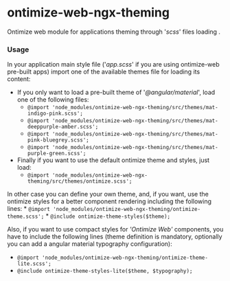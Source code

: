 # ontimize-web-ngx-theming
Ontimize web module for applications theming through '*scss*' files loading .

### Usage
  In your application main style file ('*app.scss*' if you are using ontimize-web pre-built apps) import one of the available themes file for loading its content:
  * If you only want to load a pre-built theme of '*@angular/material*', load one of the following files:
    * `@import 'node_modules/ontimize-web-ngx-theming/src/themes/mat-indigo-pink.scss';`
    * `@import 'node_modules/ontimize-web-ngx-theming/src/themes/mat-deeppurple-amber.scss';`
    * `@import 'node_modules/ontimize-web-ngx-theming/src/themes/mat-pink-bluegrey.scss';`
    * `@import 'node_modules/ontimize-web-ngx-theming/src/themes/mat-purple-green.scss';`
  * Finally if you want to use the default ontimize theme and styles, just load:
    * `@import 'node_modules/ontimize-web-ngx-theming/src/themes/ontimize.scss';`

  In other case you can define your own theme, and, if you want, use the ontimize styles for a better component rendering including the following lines:
    * `@import 'node_modules/ontimize-web-ngx-theming/ontimize-theme.scss';`
    * `@include ontimize-theme-styles($theme);`

  Also, if you want to use compact styles for *'Ontimize Web'* components, you have to include the following lines (theme definition is mandatory, optionally you can add a angular material typography configuration):
  * `@import 'node_modules/ontimize-web-ngx-theming/ontimize-theme-lite.scss';`
  * `@include ontimize-theme-styles-lite($theme, $typography);`
